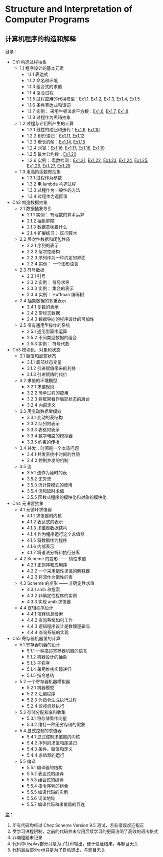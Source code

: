 # Structure and Interpretation of Computer Programs
计算机程序的构造和解释
-----

目录：
- Ch1 构造过程抽象
    - 1.1 程序设计的基本元素
        - 1.1.1 表达式
        - 1.1.2 命名和环境
        - 1.1.3 组合式的求值
        - 1.1.4 复合过程
        - 1.1.5 过程应用的代换模型：[Ex1.1](https://github.com/CN-DXTZ/CS-Books/tree/master/SICP/answer/Ch1/1_1.scm), [Ex1.2](https://github.com/CN-DXTZ/CS-Books/tree/master/SICP/answer/Ch1/1_2.scm), [Ex1.3](https://github.com/CN-DXTZ/CS-Books/tree/master/SICP/answer/Ch1/1_3.scm), [Ex1.4](https://github.com/CN-DXTZ/CS-Books/tree/master/SICP/answer/Ch1/1_4.scm), [Ex1.5](https://github.com/CN-DXTZ/CS-Books/tree/master/SICP/answer/Ch1/1_5.scm)
        - 1.1.6 条件表达式和谓词
        - 1.1.7 实例： 采用牛顿法求平方根：[Ex1.6](https://github.com/CN-DXTZ/CS-Books/tree/master/SICP/answer/Ch1/1_6.scm), [Ex1.7](https://github.com/CN-DXTZ/CS-Books/tree/master/SICP/answer/Ch1/1_7.scm), [Ex1.8](https://github.com/CN-DXTZ/CS-Books/tree/master/SICP/answer/Ch1/1_8.scm)
        - 1.1.8 过程作为黑箱抽象
    - 1.2 过程与它们所产生的计算 
        - 1.2.1 线性的递归和迭代：[Ex1.9](https://github.com/CN-DXTZ/CS-Books/tree/master/SICP/answer/Ch1/1_9.scm), [Ex1.10](https://github.com/CN-DXTZ/CS-Books/tree/master/SICP/answer/Ch1/1_10.scm)
        - 1.2.2 树形递归：[Ex1.11](https://github.com/CN-DXTZ/CS-Books/tree/master/SICP/answer/Ch1/1_11.scm), [Ex1.12](https://github.com/CN-DXTZ/CS-Books/tree/master/SICP/answer/Ch1/1_12.scm)
        - 1.2.3 增长的阶：[Ex1.14](https://github.com/CN-DXTZ/CS-Books/tree/master/SICP/answer/Ch1/1_14.scm), [Ex1.15](https://github.com/CN-DXTZ/CS-Books/tree/master/SICP/answer/Ch1/1_15.scm)
        - 1.2.4 求幂：[Ex1.16](https://github.com/CN-DXTZ/CS-Books/tree/master/SICP/answer/Ch1/1_16.scm), [Ex1.17](https://github.com/CN-DXTZ/CS-Books/tree/master/SICP/answer/Ch1/1_17.scm), [Ex1.18](https://github.com/CN-DXTZ/CS-Books/tree/master/SICP/answer/Ch1/1_18.scm), [Ex1.19](https://github.com/CN-DXTZ/CS-Books/tree/master/SICP/answer/Ch1/1_19.scm)
        - 1.2.5 最大公约数：[Ex1.20](https://github.com/CN-DXTZ/CS-Books/tree/master/SICP/answer/Ch1/1_20.scm)
        - 1.2.6 实例： 素数检测：[Ex1.21](https://github.com/CN-DXTZ/CS-Books/tree/master/SICP/answer/Ch1/1_21.scm), [Ex1.22](https://github.com/CN-DXTZ/CS-Books/tree/master/SICP/answer/Ch1/1_22.scm), [Ex1.23](https://github.com/CN-DXTZ/CS-Books/tree/master/SICP/answer/Ch1/1_23.scm), [Ex1.24](https://github.com/CN-DXTZ/CS-Books/tree/master/SICP/answer/Ch1/1_24.scm), [Ex1.25](https://github.com/CN-DXTZ/CS-Books/tree/master/SICP/answer/Ch1/1_25.scm), [Ex1.26](https://github.com/CN-DXTZ/CS-Books/tree/master/SICP/answer/Ch1/1_26.scm), [Ex1.27](https://github.com/CN-DXTZ/CS-Books/tree/master/SICP/answer/Ch1/1_27.scm), [Ex1.28](https://github.com/CN-DXTZ/CS-Books/tree/master/SICP/answer/Ch1/1_28.scm)
    - 1.3 用高阶函数做抽象
        - 1.3.1 过程作为参数
        - 1.3.2 用 lambda 构造过程
        - 1.3.3 过程作为一般性的方法
        - 1.3.4 过程作为返回值
- Ch2 构造数据抽象
    - 2.1 数据抽象导引
        - 2.1.1 实例： 有理数的算术运算
        - 2.1.2 抽象屏障
        - 2.1.3 数据意味着什么
        - 2.1.4 扩展练习： 区间算术
    - 2.2 层次性数据和闭包性质
        - 2.2.1 序列的表示
        - 2.2.2 层次性结构
        - 2.2.3 序列作为一种约定的界面
        - 2.2.4 实例： 一个图形语言
    - 2.3 符号数据
        - 2.3.1 引号
        - 2.3.2 实例： 符号求导
        - 2.3.3 实例： 集合的表示
        - 2.3.4 实例： Huffman 编码树
    - 2.4 抽象数据的多重表示
        - 2.4.1 复数的表示
        - 2.4.2 带标志数据
        - 2.4.3 数据导向的程序设计的可加性
    - 2.5 带有通用型操作的系统
        - 2.5.1 通用型算术运算
        - 2.5.2 不同类型数据的组合
        - 2.5.3 实例： 符号代数
- Ch3 模块化、对象和状态
    - 3.1 赋值和局部状态
        - 3.1.1 局部状态变量
        - 3.1.2 引进赋值带来的利益
        - 3.1.3 引进赋值的代价
    - 3.2 求值的环境模型
        - 3.2.1 求值规则
        - 3.2.2 简单过程的应用
        - 3.2.3 将框架看作局部状态的展台
        - 3.2.4 内部定义
    - 3.3 用变动数据做模拟
        - 3.3.1 变动的表结构
        - 3.3.2 队列的表示
        - 3.3.3 表格的表示
        - 3.3.4 数字电路的模拟器
        - 3.3.5 约束的传播
    - 3.4 并发：时间是一个本质问题
        - 3.4.1 并发系统中时间的性质
        - 3.4.2 控制并发的机制
    - 3.5 流
        - 3.5.1 流作为延时的表
        - 3.5.2 无穷流
        - 3.5.3 流计算模式的使用
        - 3.5.4 流和延时求值
        - 3.5.5 函数式程序的模块化和对象的模块化
- Ch4 元语言抽象
    - 4.1 元循环求值器
        - 4.1.1 求值器的内核
        - 4.1.2 表达式的表示
        - 4.1.3 求值器数据结构
        - 4.1.4 作为程序运行这个求值器
        - 4.1.5 将数据作为程序
        - 4.1.6 内部表示
        - 4.1.7 将语法分析和执行分离
    - 4.2 Scheme 的变形 —— 惰性求值
        - 4.2.1 正则序和应用序
        - 4.2.2 一个采用惰性求值的解释器
        - 4.2.3 将流作为惰性的表
    - 4.3 Scheme 的变形 —— 非确定性求值
        - 4.3.1 amb 和搜索
        - 4.3.2 非确定性程序的实例
        - 4.3.3 实现 amb 求值器
    - 4.4 逻辑程序设计
        - 4.4.1 演绎信息检索
        - 4.4.2 查询系统如何工作
        - 4.4.3 逻辑程序设计是数理逻辑吗
        - 4.4.4 查询系统的实现
- Ch5 寄存器机器里的计算
    - 5.1 寄存器机器的设计
        - 5.1.1 一种描述寄存器机器的语言
        - 5.1.2 机器设计的抽象
        - 5.1.3 子程序
        - 5.1.4 采用堆栈实现递归
        - 5.1.5 指令总结
    - 5.2 一个寄存器机器模拟器
        - 5.2.1 机器模型
        - 5.2.2 汇编程序
        - 5.2.3 为指令生成执行过程
        - 5.2.4 监视机器执行
    - 5.3 存储分配和废料收集
        - 5.3.1 将存储看作向量
        - 5.3.2 维持一种无穷存储的假象
    - 5.4 显式控制的求值器
        - 5.4.1 显式控制求值器的内核
        - 5.4.2 序列的求值和尾递归
        - 5.4.3 条件、赋值和定义
        - 5.4.4 求值器的运行
    - 5.5 编译
        - 5.5.1 编译器的结构
        - 5.5.2 表达式的编译
        - 5.5.3 组合式的编译
        - 5.5.4 指令序列的组合
        - 5.5.5 编译代码的实例
        - 5.5.6 词法地址
        - 5.5.7 编译代码和求值器的互连


**注：**
1. 所有代码均经过 Chez Scheme Version 9.5 测试，若有错误欢迎指正
1. 受学习进程限制，之前的代码并未应用后续学习的更简洁明了高效的语法格式
1. 非编程题未记录
1. 代码中display部分只是为了打印输出，便于验证结果，与题目无关
1. 代码最后部分exit只是为了自动退出，与题目无关